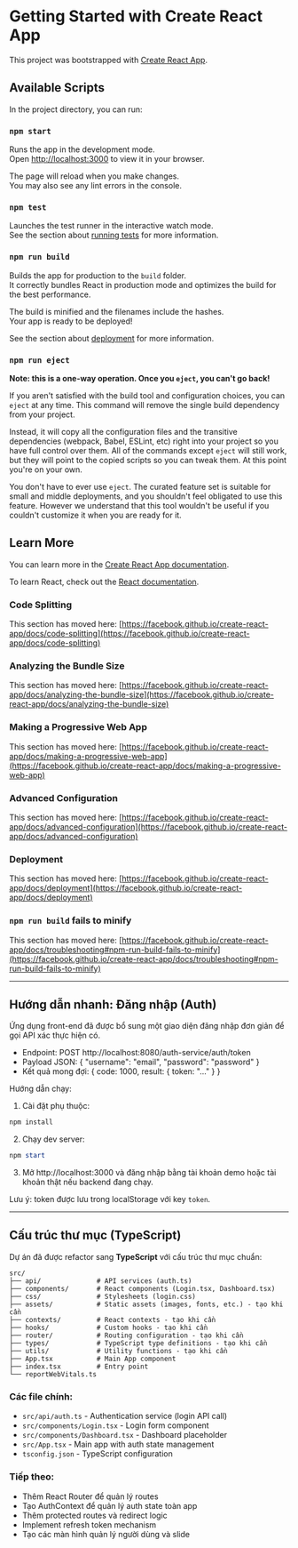 # Getting Started with Create React App

This project was bootstrapped with [Create React App](https://github.com/facebook/create-react-app).

## Available Scripts

In the project directory, you can run:

### `npm start`

Runs the app in the development mode.\
Open [http://localhost:3000](http://localhost:3000) to view it in your browser.

The page will reload when you make changes.\
You may also see any lint errors in the console.

### `npm test`

Launches the test runner in the interactive watch mode.\
See the section about [running tests](https://facebook.github.io/create-react-app/docs/running-tests) for more information.

### `npm run build`

Builds the app for production to the `build` folder.\
It correctly bundles React in production mode and optimizes the build for the best performance.

The build is minified and the filenames include the hashes.\
Your app is ready to be deployed!

See the section about [deployment](https://facebook.github.io/create-react-app/docs/deployment) for more information.

### `npm run eject`

**Note: this is a one-way operation. Once you `eject`, you can't go back!**

If you aren't satisfied with the build tool and configuration choices, you can `eject` at any time. This command will remove the single build dependency from your project.

Instead, it will copy all the configuration files and the transitive dependencies (webpack, Babel, ESLint, etc) right into your project so you have full control over them. All of the commands except `eject` will still work, but they will point to the copied scripts so you can tweak them. At this point you're on your own.

You don't have to ever use `eject`. The curated feature set is suitable for small and middle deployments, and you shouldn't feel obligated to use this feature. However we understand that this tool wouldn't be useful if you couldn't customize it when you are ready for it.

## Learn More

You can learn more in the [Create React App documentation](https://facebook.github.io/create-react-app/docs/getting-started).

To learn React, check out the [React documentation](https://reactjs.org/).

### Code Splitting

This section has moved here: [https://facebook.github.io/create-react-app/docs/code-splitting](https://facebook.github.io/create-react-app/docs/code-splitting)

### Analyzing the Bundle Size

This section has moved here: [https://facebook.github.io/create-react-app/docs/analyzing-the-bundle-size](https://facebook.github.io/create-react-app/docs/analyzing-the-bundle-size)

### Making a Progressive Web App

This section has moved here: [https://facebook.github.io/create-react-app/docs/making-a-progressive-web-app](https://facebook.github.io/create-react-app/docs/making-a-progressive-web-app)

### Advanced Configuration

This section has moved here: [https://facebook.github.io/create-react-app/docs/advanced-configuration](https://facebook.github.io/create-react-app/docs/advanced-configuration)

### Deployment

This section has moved here: [https://facebook.github.io/create-react-app/docs/deployment](https://facebook.github.io/create-react-app/docs/deployment)

### `npm run build` fails to minify

This section has moved here: [https://facebook.github.io/create-react-app/docs/troubleshooting#npm-run-build-fails-to-minify](https://facebook.github.io/create-react-app/docs/troubleshooting#npm-run-build-fails-to-minify)

---

## Hướng dẫn nhanh: Đăng nhập (Auth)

Ứng dụng front-end đã được bổ sung một giao diện đăng nhập đơn giản để gọi API xác thực hiện có.

- Endpoint: POST http://localhost:8080/auth-service/auth/token
- Payload JSON: { "username": "email", "password": "password" }
- Kết quả mong đợi: { code: 1000, result: { token: "..." } }

Hướng dẫn chạy:

1. Cài đặt phụ thuộc:

```powershell
npm install
```

2. Chạy dev server:

```powershell
npm start
```

3. Mở http://localhost:3000 và đăng nhập bằng tài khoản demo hoặc tài khoản thật nếu backend đang chạy.

Lưu ý: token được lưu trong localStorage với key `token`.

---

## Cấu trúc thư mục (TypeScript)

Dự án đã được refactor sang **TypeScript** với cấu trúc thư mục chuẩn:

```
src/
├── api/              # API services (auth.ts)
├── components/       # React components (Login.tsx, Dashboard.tsx)
├── css/              # Stylesheets (login.css)
├── assets/           # Static assets (images, fonts, etc.) - tạo khi cần
├── contexts/         # React contexts - tạo khi cần
├── hooks/            # Custom hooks - tạo khi cần
├── router/           # Routing configuration - tạo khi cần
├── types/            # TypeScript type definitions - tạo khi cần
├── utils/            # Utility functions - tạo khi cần
├── App.tsx           # Main App component
├── index.tsx         # Entry point
└── reportWebVitals.ts
```

### Các file chính:
- `src/api/auth.ts` - Authentication service (login API call)
- `src/components/Login.tsx` - Login form component
- `src/components/Dashboard.tsx` - Dashboard placeholder
- `src/App.tsx` - Main app with auth state management
- `tsconfig.json` - TypeScript configuration

### Tiếp theo:
- Thêm React Router để quản lý routes
- Tạo AuthContext để quản lý auth state toàn app
- Thêm protected routes và redirect logic
- Implement refresh token mechanism
- Tạo các màn hình quản lý người dùng và slide
